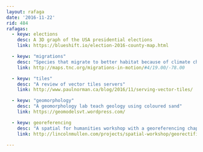 ```yaml
---
layout: rafaga
date: '2016-11-22'
rid: 484
rafagas:
  - keyw: elections
    desc: A 3D graph of the USA presidential elections
    link: https://blueshift.io/election-2016-county-map.html

  - keyw: "migrations"
    desc: "Species that migrate to better habitat because of climate change"
    link: http://maps.tnc.org/migrations-in-motion/#4/19.00/-78.00

  - keyw: "tiles"
    desc: "A review of vector tiles servers"
    link: http://www.paulnorman.ca/blog/2016/11/serving-vector-tiles/

  - keyw: "geomorphology"
    desc: "A geomorphology lab teach geology using coloured sand"
    link: https://geomodelsvt.wordpress.com/

  - keyw: georeferencing
    desc: "A spatial for humanities workshop with a georeferencing chapter"
    link: http://lincolnmullen.com/projects/spatial-workshop/georectification.html

---
```

